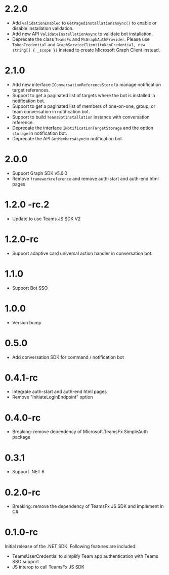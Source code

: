 # 2.2.0

- Add `validationEnabled` to `GetPagedInstallationsAsync()` to enable or disable installation validation.
- Add new API `ValidateInstallationAsync` to validate bot installation.
- Deprecate the class `TeamsFx` and `MsGraphAuthProvider`. Please use `TokenCredential` and `GraphServiceClient(tokenCredential, new string[] { _scope })` instead to create Microsoft Graph Client instead.

# 2.1.0

- Add new interface `IConversationReferenceStore` to manage notification target references.
- Support to get a paginated list of targets where the bot is installed in notification bot.
- Support to get a paginated list of members of one-on-one, group, or team conversation in notification bot.
- Support to build `TeamsBotInstallation` instance with conversation reference.
- Deprecate the interface `INotificationTargetStorage` and the option `storage` in notification bot.
- Deprecate the API `GetMembersAsync`in notification bot.

# 2.0.0

- Support Graph SDK v5.6.0
- Remove `frameworkreference` and remove auth-start and auth-end html pages

# 1.2.0 -rc.2

- Update to use Teams JS SDK V2

# 1.2.0-rc

- Support adaptive card universal action handler in conversation bot.

# 1.1.0

- Support Bot SSO

# 1.0.0

- Version bump

# 0.5.0

- Add conversation SDK for command / notification bot

# 0.4.1-rc

- Integrate auth-start and auth-end html pages
- Remove "InitiateLoginEndpoint" option

# 0.4.0-rc

- Breaking: remove dependency of Microsoft.TeamsFx.SimpleAuth package

# 0.3.1

- Support .NET 6

# 0.2.0-rc

- Breaking: remove the dependency of TeamsFx JS SDK and implement in C#

# 0.1.0-rc

Initial release of the .NET SDK. Following features are included:

- TeamsUserCredential to simplify Team app authentication with Teams SSO support
- JS interop to call TeamsFx JS SDK
